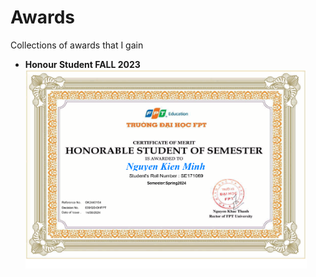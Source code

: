# Awards
Collections of awards that I gain 
- **Honour Student FALL 2023** <br>
    <img src="CertificateFPTU/SE171069_17072024192804.pdf" alt="Certificate" width = 450> <br><br>
